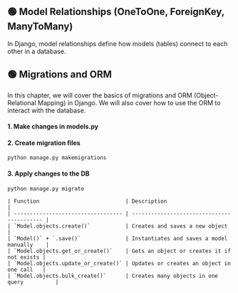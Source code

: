 ## 🟢 Model Relationships (OneToOne, ForeignKey, ManyToMany)
In Django, model relationships define how models (tables) connect to each other in a database.


## 🟢 Migrations and ORM
In this chapter, we will cover the basics of migrations and ORM (Object-Relational Mapping)
in Django. We will also cover how to use the ORM to interact with the database.
#### 1. Make changes in models.py
#### 2. Create migration files
```
python manage.py makemigrations
```
#### 3. Apply changes to the DB
```
python manage.py migrate
```
```
| Function                           | Description                                |
| ---------------------------------- | ------------------------------------------ |
| `Model.objects.create()`           | Creates and saves a new object             |
| `Model()` + `.save()`              | Instantiates and saves a model manually    |
| `Model.objects.get_or_create()`    | Gets an object or creates it if not exists |
| `Model.objects.update_or_create()` | Updates or creates an object in one call   |
| `Model.objects.bulk_create()`      | Creates many objects in one query          |
```
